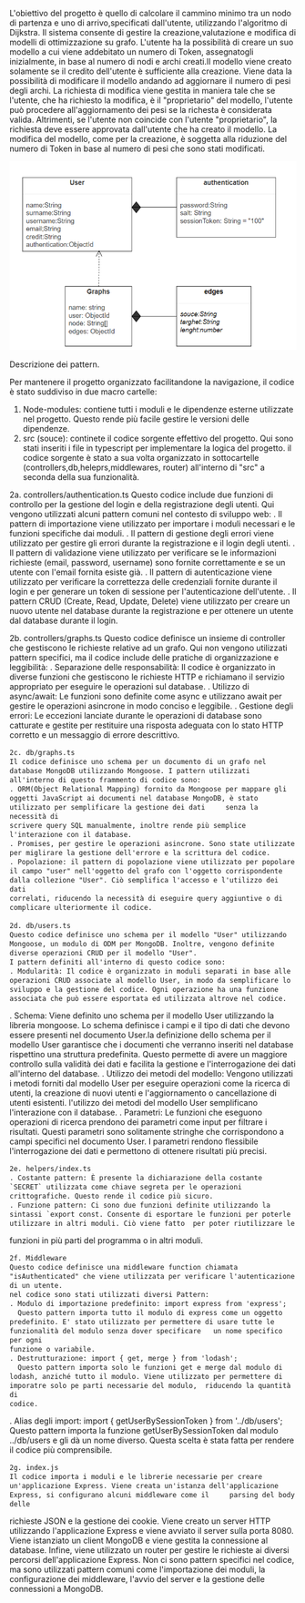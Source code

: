 L'obiettivo del progetto è quello di calcolare il cammino minimo tra un nodo di partenza e uno di arrivo,specificati dall'utente, utilizzando l'algoritmo di Dijkstra.
Il sistema consente di gestire la creazione,valutazione e modifica di modelli di ottimizzazione su grafo.
L'utente ha la possibilità di creare un suo modello a cui viene addebitato un numero di Token, assegnatogli inizialmente, in base al numero di nodi e archi creati.Il modello viene creato solamente se il credito dell'utente è sufficiente alla creazione. 
Viene data la possibilità di modificare il modello andando ad aggiornare il numero di pesi degli archi. La richiesta di modifica viene gestita in maniera tale che se l'utente, che ha richiesto la modifica, è il "proprietario" del modello, l'utente può procedere all'aggiornamento dei pesi se la richesta è considerata valida. Altrimenti, se l'utente non coincide con l'utente "proprietario", la richiesta deve essere approvata dall'utente che ha creato il modello. La modifica del modello, come per la creazione, è soggetta alla riduzione del numero di Token in base al numero di pesi che sono stati modificati.


![UML](Uml2.png)

Descrizione dei pattern.

Per mantenere il progetto organizzato facilitandone la navigazione, il codice è stato suddiviso in due macro cartelle:
1. Node-modules: contiene tutti i moduli e le dipendenze esterne utilizzate nel progetto. Questo rende più facile gestire le versioni delle dipendenze.
2. src (souce): continete il codice sorgente effettivo del progetto. Qui sono stati inseriti i file in typescript per implementare la logica del progetto. il codice sorgente è stato a sua volta organizzato in sottocartelle (controllers,db,heleprs,middlewares, router) all'interno di "src" a seconda della sua funzionalità.
	
 2a. controllers/authentication.ts
	Questo codice include due funzioni di controllo per la gestione del login e della registrazione degli utenti. 
	Qui vengono utilizzati alcuni pattern comuni nel contesto di sviluppo web:
	. Il pattern di importazione viene utilizzato per importare i moduli necessari e le funzioni specifiche dai moduli.
	. Il pattern di gestione degli errori viene utilizzato per gestire gli errori durante la registrazione e il login degli utenti.
	. Il pattern di validazione viene utilizzato per verificare se le informazioni richieste (email, password, username) sono fornite correttamente e se un utente con l'email 	fornita esiste già.
	. Il pattern di autenticazione viene utilizzato per verificare la correttezza delle credenziali fornite durante il login e per generare un token di sessione per l'autenticazione dell'utente.
	. Il pattern CRUD (Create, Read, Update, Delete) viene utilizzato per creare un nuovo utente nel database durante la registrazione e per ottenere un utente dal 	database durante il login.

 2b. controllers/graphs.ts
	Questo codice definisce un insieme di controller che gestiscono le richieste relative ad un grafo. Qui non vengono utilizzati pattern specifici, ma il codice include delle pratiche 	di organizzazione e 
  leggibilità:
	. Separazione delle responsabilità: Il codice è organizzato in diverse funzioni che gestiscono le richieste HTTP e richiamano il servizio appropriato per eseguire le operazioni 	sul database.
	. Utilizzo di async/await: Le funzioni sono definite come async e utilizzano await per gestire le operazioni asincrone in modo conciso e leggibile.
	. Gestione degli errori: Le eccezioni lanciate durante le operazioni di database sono catturate e gestite per restituire una risposta adeguata con lo stato HTTP corretto e un 	messaggio di errore descrittivo.

	2c. db/graphs.ts
	Il codice definisce uno schema per un documento di un grafo nel database MongoDB utilizzando Mongoose. I pattern utilizzati all'interno di questo frammento di codice sono:
	. ORM(Object Relational Mapping) fornito da Mongoose per mappare gli oggetti JavaScript ai documenti nel database MongoDB, è stato utilizzato per semplificare la gestione dei dati 	senza la necessità di 
    scrivere query SQL manualmente, inoltre rende più semplice l'interazione con il database.
	. Promises, per gestire le operazioni asincrone. Sono state utilizzate per miglirare la gestione dell'errore e la scrittura del codice.
	. Popolazione: il pattern di popolazione viene utilizzato per popolare il campo "user" nell'oggetto del grafo con l'oggetto corrispondente dalla collezione "User". Ciò semplifica l'accesso e l'utilizzo dei dati 
    correlati, riducendo la necessità di eseguire query aggiuntive o di complicare ulteriormente il codice.

	2d. db/users.ts
	Questo codice definisce uno schema per il modello "User" utilizzando Mongoose, un modulo di ODM per MongoDB. Inoltre, vengono definite diverse operazioni CRUD per il modello "User".
	I pattern definiti all'interno di questo codice sono:
	. Modularità: Il codice è organizzato in moduli separati in base alle operazioni CRUD associate al modello User, in modo da semplificare lo sviluppo e la gestione del codice. Ogni operazione ha una funzione 
    associata che può essere esportata ed utilizzata altrove nel codice.
  . Schema: Viene definito uno schema per il modello User utilizzando la libreria mongoose. Lo schema definisce i campi e il tipo di dati che devono essere presenti nel documento User.la definizione dello schema 
    per il modello User garantisce che i documenti che verranno inseriti nel database rispettino una struttura predefinita. Questo permette di avere un maggiore controllo sulla validità dei dati e facilita la 
    gestione e l'interrogazione dei dati all'interno del database.
  . Utilizzo dei metodi del modello: Vengono utilizzati i metodi forniti dal modello User per eseguire operazioni come la ricerca di utenti, la creazione di nuovi utenti e 	l'aggiornamento o cancellazione di 
    utenti esistenti. l'utilizzo dei metodi del modello User semplificano l'interazione con il database.
	. Parametri: Le funzioni che eseguono operazioni di ricerca prendono dei parametri come input per filtrare i risultati. Questi parametri sono solitamente stringhe che corrispondono a 	campi specifici nel 
    documento User. I parametri rendono flessibile l'interrogazione dei dati e permettono di ottenere risultati più precisi.

	2e. helpers/index.ts
	. Costante pattern: È presente la dichiarazione della costante `SECRET` utilizzata come chiave segreta per le operazioni crittografiche. Questo rende il codice più sicuro.
	. Funzione pattern: Ci sono due funzioni definite utilizzando la sintassi `export const. Consente di esportare le funzioni per poterle utilizzare in altri moduli. Ciò viene fatto 	per poter riutilizzare le 
  funzioni in più parti del programma o in altri moduli.


	2f. Middleware 
	Questo codice definisce una middleware function chiamata "isAuthenticated" che viene utilizzata per verificare l'autenticazione di un utente. 
	nel codice sono stati utilizzati diversi Pattern:
	. Modulo di importazione predefinito: import express from 'express';
	  Questo pattern importa tutto il modulo di express come un oggetto predefinito. E' stato utilizzato per permettere di usare tutte le funzionalità del modulo senza dover specificare 	un nome specifico per ogni 
    funzione o variabile.
	. Destrutturazione: import { get, merge } from 'lodash';
	  Questo pattern importa solo le funzioni get e merge dal modulo di lodash, anziché tutto il modulo. Viene utilizzato per permettere di imporatre solo pe parti necessarie del modulo, 	riducendo la quantità di 
    codice.
  . Alias degli import: import { getUserBySessionToken } from '../db/users';
	  Questo pattern importa la funzione getUserBySessionToken dal modulo ../db/users e gli dà un nome diverso. Questa scelta è stata fatta per rendere il codice più comprensibile.


	2g. index.js
	Il codice importa i moduli e le librerie necessarie per creare un'applicazione Express. Viene creata un'istanza dell'applicazione Express, si configurano alcuni middleware come il 	parsing del body delle 
  richieste JSON e la gestione dei cookie. Viene creato un server HTTP utilizzando l'applicazione Express e viene avviato il server sulla porta 8080. Viene 	istanziato un client MongoDB e viene gestita la 
  connessione al database. Infine, viene utilizzato un router per gestire le richieste ai diversi percorsi dell'applicazione Express.
	Non ci sono pattern specifici nel codice, ma sono utilizzati pattern comuni come l'importazione dei moduli, la configurazione dei middleware, l'avvio del server e la 	gestione 	delle connessioni a MongoDB.
